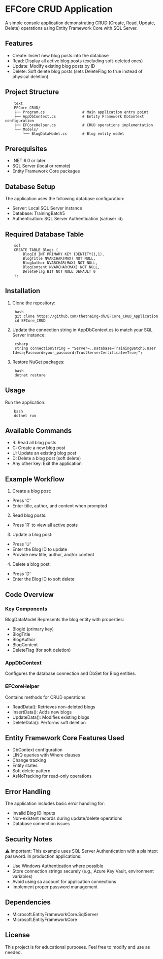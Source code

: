 # EFCore CRUD Application
A simple console application demonstrating CRUD (Create, Read, Update, Delete) operations using Entity Framework Core with SQL Server.

## Features
* Create: Insert new blog posts into the database
* Read: Display all active blog posts (excluding soft-deleted ones)
* Update: Modify existing blog posts by ID
* Delete: Soft delete blog posts (sets DeleteFlag to true instead of physical deletion)

## Project Structure
        text
        EFCore_CRUD/
        ├── Program.cs                 # Main application entry point
        ├── AppDbContext.cs            # Entity Framework DbContext configuration
        ├── EFCoreHelper.cs            # CRUD operations implementation
        └── Models/
            └── BlogDataModel.cs       # Blog entity model

## Prerequisites
* .NET 6.0 or later
* SQL Server (local or remote)
* Entity Framework Core packages

## Database Setup
The application uses the following database configuration:
* Server: Local SQL Server instance
* Database: TrainingBatch5
* Authentication: SQL Server Authentication (sa/user id)

## Required Database Table
        sql
        CREATE TABLE Blogs (
            BlogId INT PRIMARY KEY IDENTITY(1,1),
            BlogTitle NVARCHAR(MAX) NOT NULL,
            BlogAuthor NVARCHAR(MAX) NOT NULL,
            BlogContent NVARCHAR(MAX) NOT NULL,
            DeleteFlag BIT NOT NULL DEFAULT 0
        );

## Installation
1. Clone the repository:

        bash
        git clone https://github.com/thetnaing-dh/EFCore_CRUD_Application
        cd EFCore_CRUD

2. Update the connection string in AppDbContext.cs to match your SQL Server instance:

        csharp
        string connectionString = "Server=.;Database=TrainingBatch5;User Id=sa;Password=your_password;TrustServerCertificate=True;";

3. Restore NuGet packages:

        bash
        dotnet restore

## Usage
Run the application:

        bash
        dotnet run

## Available Commands
* R: Read all blog posts
* C: Create a new blog post
* U: Update an existing blog post
* D: Delete a blog post (soft delete)
* Any other key: Exit the application

## Example Workflow
1. Create a blog post:
  * Press 'C'
  * Enter title, author, and content when prompted
2. Read blog posts:
  * Press 'R' to view all active posts
3. Update a blog post:
  * Press 'U'
  * Enter the Blog ID to update
  * Provide new title, author, and/or content
4. Delete a blog post:
  * Press 'D'
  * Enter the Blog ID to soft delete

## Code Overview
### Key Components
BlogDataModel
Represents the blog entity with properties:
* BlogId (primary key)
* BlogTitle
* BlogAuthor
* BlogContent
* DeleteFlag (for soft deletion)

### AppDbContext
Configures the database connection and DbSet for Blog entities.

### EFCoreHelper
Contains methods for CRUD operations:
* ReadData(): Retrieves non-deleted blogs
* InsertData(): Adds new blogs
* UpdateData(): Modifies existing blogs
* DeleteData(): Performs soft deletion

## Entity Framework Core Features Used
* DbContext configuration
* LINQ queries with Where clauses
* Change tracking
* Entity states
* Soft delete pattern
* AsNoTracking for read-only operations

## Error Handling
The application includes basic error handling for:
* Invalid Blog ID inputs
* Non-existent records during update/delete operations
* Database connection issues

## Security Notes
⚠️ Important: This example uses SQL Server Authentication with a plaintext password. In production applications:
* Use Windows Authentication where possible
* Store connection strings securely (e.g., Azure Key Vault, environment variables)
* Avoid using sa account for application connections
* Implement proper password management

## Dependencies
* Microsoft.EntityFrameworkCore.SqlServer
* Microsoft.EntityFrameworkCore

## License
This project is for educational purposes. Feel free to modify and use as needed.
